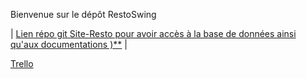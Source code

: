 Bienvenue sur le dépôt RestoSwing

| [Lien répo git Site-Resto pour avoir accès à la base de données ainsi qu'aux documentations )**](https://github.com/Mathis-MAURY/Site-Resto) |

[Trello](https://trello.com/b/P0g6EWGu/ap-restoswing)
